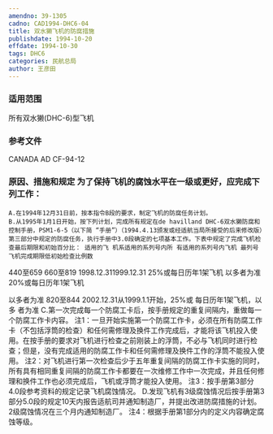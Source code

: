 ```yaml
---
amendno: 39-1305
cadno: CAD1994-DHC6-04
title: 双水獭飞机的防腐措施
publishdate: 1994-10-20
effdate: 1994-10-30
tags: DHC6
categories: 民航总局
author: 王彦田
---
```


### 适用范围 
所有双水獭(DHC-6)型飞机

<!--more-->
### 参考文件
   CANADA AD CF-94-12 

### 原因、措施和规定 为了保持飞机的腐蚀水平在一级或更好，应完成下列工作： 
    A.在1994年12月31日前，按本指令B段的要求，制定飞机的防腐任务计划。 
    B.从1995年1月1日开始，按下列计划，完成所有规定在de havilland DHC-6双水獭防腐和控制手册，PSM1-6-5（以下简 “手册”）（1994.4.13颁发或经适航当局所接受的后来修改版）第三部分中规定的防腐任务，执行手册中3.0段确定的七项基本工作。下表中规定了完成飞机检查最后期限和初始百分比： 适用的飞 机系适用的系列号内所 有适用的系列号内飞机 最列号飞机完成期限低初始检查比例数

440至659 660至819  1998.12.311999.12.31  25%或每日历年1架飞机 以多者为准20%或每日历年1架飞机  
 
  
以多者为准
820至844 2002.12.31从1999.1.1开始，25%或 每日历年1架飞机，以多 者为准
    C.第一次完成每一个防腐工卡后，按手册规定的重复间隔内，重做每一个防腐工作卡内容。 
注1：一旦开始实施第一个防腐工作卡，必须在所有防腐工作卡（不包括浮筒的检查）和任何需修理及换件工作完成后，才能将该飞机投入使用。在按手册的要求对飞机进行检查之前刚装上的浮筒，不必与飞机同时进行检查；但是，没有完成适用的防腐工作卡和任何需修理及换件工作的浮筒不能投入使用。 
    注2：对飞机进行第一次检查后少于五年重复间隔的防腐工作卡实施的同时，所有具有相同重复间隔的防腐工作卡都要在一次维修工作中一次完成，并且任何修理和换件工作也必须完成后，飞机或浮筒才能投入使用。 
注3：按手册第3部分4.0段参考资料的规定记录飞机腐蚀情况。 
    D.发现飞机有3级腐蚀情况后按手册第3部分5.0段的规定10天内报告适航司并通知制造厂，并提出改进防腐措施的计划。2级腐蚀情况在三个月内通知制造厂。 
注4：根据手册第1部分内的定义内容确定腐蚀等级。
